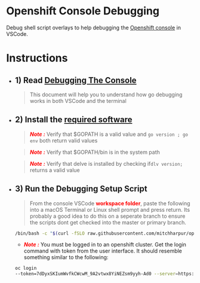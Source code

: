 # Openshift Console Debugging
Debug shell script overlays to help debugging the [Openshift console](https://github.com/openshift/console) in VSCode.


# Instructions
- ## 1) Read [Debugging The Console](./docs/debugging/debugging-go.md)
  > This document will help you to understand how go debugging works in both VSCode and the terminal

- ## 2) Install the [required software](install-requirements.md)
  > <span style="color:red;">***Note :***</span> Verify that $GOPATH is a valid value and ``` go version ; go env ``` both return valid values

  > <span style="color:red;">***Note :***</span> Verify that $GOPATH/bin is in the system path  

  > <span style="color:red;">***Note :***</span> Verify that delve is installed  by checking if``` dlv version; ``` returns a valid value

- ## 3) Run the Debugging Setup Script 
  >From the console VSCode <span style="color:red">**workspace folder**</span>, paste the following into a macOS Terminal or Linux shell prompt and press return. Its probably a good idea to do this on a seperate branch to ensure the scripts dont get checked into the master or primary branch.
  ```sh
  /bin/bash -c "$(curl -fSLO raw.githubusercontent.com/mitchharpur/openshift-console-debugging/master/debug-download.sh ; chmod u+x debug-download.sh ; ./debug-download.sh;)";
  
  ```
  
  - <span style="color:red;">***Note :***</span> You must be logged in to an openshift cluster. Get the login command with token from the user interface. It should resemble something similar to the following:
  ```sh
  oc login 
  --token=7dDyxSKIumWvfkCWcwM_9A2vtwx8YiNEZsm9yyh-Ad0 --server=https://api.gitops2.devcluster.openshift.com:6443
  ```


